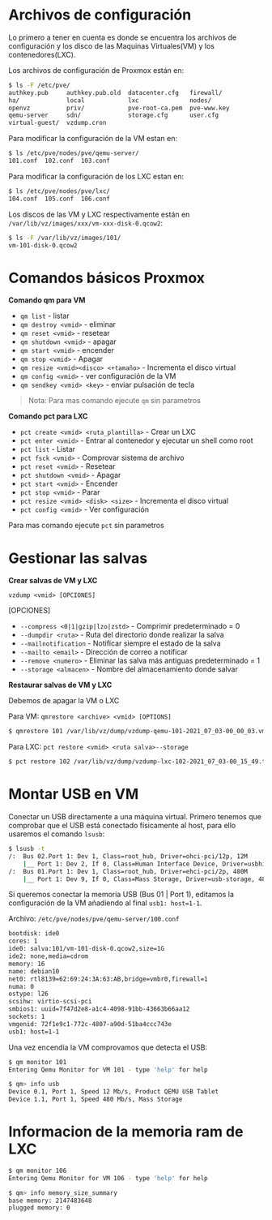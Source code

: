 # Archivos de configuración

Lo primero a tener en cuenta es donde se encuentra los archivos de configuración y los disco de las Maquinas Virtuales(VM) y los contenedores(LXC).

Los archivos de configuración de Proxmox están en:

```bash
$ ls -F /etc/pve/
authkey.pub     authkey.pub.old  datacenter.cfg   firewall/
ha/             local            lxc              nodes/
openvz          priv/            pve-root-ca.pem  pve-www.key  
qemu-server     sdn/             storage.cfg      user.cfg
virtual-guest/  vzdump.cron
```

Para modificar la configuración de la VM estan en:

```bash
$ ls /etc/pve/nodes/pve/qemu-server/
101.conf  102.conf  103.conf
```

Para modificar la configuración de los LXC estan en:

```bash
$ ls /etc/pve/nodes/pve/lxc/
104.conf  105.conf  106.conf
```

Los discos de las VM y LXC respectivamente están en `/var/lib/vz/images/xxx/vm-xxx-disk-0.qcow2`:

```bash
$ ls -F /var/lib/vz/images/101/
vm-101-disk-0.qcow2
```

# Comandos básicos Proxmox

**Comando qm para VM**

* `qm list`            - listar
* `qm destroy <vmid>`  - eliminar
* `qm reset <vmid>`    - resetear
* `qm shutdown <vmid>` - apagar
* `qm start <vmid>`    - encender
* `qm stop <vmid>`     - Apagar
* `qm resize <vmid><disco> <+tamaño>` - Incrementa el disco virtual
* `qm config <vmid>`   - ver configuración de la VM
* `qm sendkey <vmid> <key>` - enviar pulsación de tecla

> Nota:
> Para mas comando ejecute `qm` sin parametros

**Comando pct para LXC**

* `pct create <vmid> <ruta_plantilla>` - Crear un LXC
* `pct enter <vmid>`    - Entrar al contenedor y ejecutar un shell como root
* `pct list`            - Listar
* `pct fsck <vmid>`     - Comprovar sistema de archivo
* `pct reset <vmid>`    - Resetear
* `pct shutdown <vmid>` - Apagar
* `pct start <vmid>`    - Encender
* `pct stop <vmid>`     - Parar
* `pct resize <vmid> <disk> <size>` - Incrementa el disco virtual
* `pct config <vmid>`   - Ver configuración

Para mas comando ejecute `pct` sin parametros

# Gestionar las salvas

**Crear salvas de VM y LXC**

`vzdump <vmid> [OPCIONES]`

[OPCIONES]

* `--compress <0|1|gzip|lzo|zstd>` - Comprimir predeterminado = 0
* `--dumpdir <ruta>`               - Ruta del directorio donde realizar la salva
* `--mailnotification`             - Notificar siempre el estado de la salva
* `--mailto <email>`               - Dirección de correo a notificar
* `--remove <numero>`              - Eliminar las salva más antiguas predeterminado = 1
* `--storage <almacen>`            - Nombre del almacenamiento donde salvar

**Restaurar salvas de VM y LXC**

Debemos de apagar la VM o LXC

Para VM: `qmrestore <archive> <vmid> [OPTIONS]`

```bash
$ qmrestore 101 /var/lib/vz/dump/vzdump-qemu-101-2021_07_03-00_00_03.vma.zst 101 --storage local-lvm
```

Para LXC: `pct restore <vmid> <ruta salva>--storage `

```bash
$ pct restore 102 /var/lib/vz/dump/vzdump-lxc-102-2021_07_03-00_15_49.tar.zst --storage local-lvm
```

# Montar USB en VM

Conectar un USB directamente a una máquina virtual. Primero tenemos que comprobar que el USB está conectado físicamente al host, para ello usaremos el comando `lsusb`:

```bash
$ lsusb -t
/:  Bus 02.Port 1: Dev 1, Class=root_hub, Driver=ohci-pci/12p, 12M
    |__ Port 1: Dev 2, If 0, Class=Human Interface Device, Driver=usbhid, 12M
/:  Bus 01.Port 1: Dev 1, Class=root_hub, Driver=ehci-pci/2p, 480M
    |__ Port 1: Dev 9, If 0, Class=Mass Storage, Driver=usb-storage, 480M
```

Si queremos conectar la memoria USB (Bus 01 | Port 1), editamos la configuración de la VM añadiendo al final `usb1: host=1-1`.

Archivo: `/etc/pve/nodes/pve/qemu-server/100.conf`

```bash
bootdisk: ide0
cores: 1
ide0: salva:101/vm-101-disk-0.qcow2,size=1G
ide2: none,media=cdrom
memory: 16
name: debian10
net0: rtl8139=62:69:24:3A:63:AB,bridge=vmbr0,firewall=1
numa: 0
ostype: l26
scsihw: virtio-scsi-pci
smbios1: uuid=7f47d2e8-a1c4-4098-91bb-43663b66aa12
sockets: 1
vmgenid: 72f1e9c1-772c-4807-a90d-51ba4ccc743e
usb1: host=1-1
```

Una vez encendia la VM comprovamos que detecta el USB:

```bash
$ qm monitor 101
Entering Qemu Monitor for VM 101 - type 'help' for help

$ qm> info usb
Device 0.1, Port 1, Speed 12 Mb/s, Product QEMU USB Tablet
Device 1.1, Port 1, Speed 480 Mb/s, Mass Storage
```

# Informacion de la memoria ram de LXC

```bash
$ qm monitor 106
Entering Qemu Monitor for VM 106 - type 'help' for help

$ qm> info memory_size_summary
base memory: 2147483648
plugged memory: 0
```
